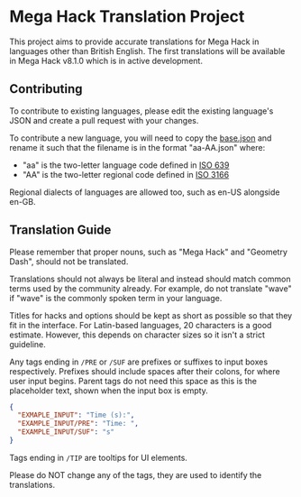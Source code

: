 # Mega Hack Translation Project

This project aims to provide accurate translations for Mega Hack in languages other than British English. The first translations will be available in Mega Hack v8.1.0 which is in active development.

## Contributing

To contribute to existing languages, please edit the existing language's JSON and create a pull request with your changes.

To contribute a new language, you will need to copy the [base.json](/langs/base.json) and rename it such that the filename is in the format "aa-AA.json" where:
- "aa" is the two-letter language code defined in [ISO 639](https://en.wikipedia.org/wiki/List_of_ISO_639_language_codes)
- "AA" is the two-letter regional code defined in [ISO 3166](https://en.wikipedia.org/wiki/List_of_ISO_3166_country_codes)

Regional dialects of languages are allowed too, such as en-US alongside en-GB.

## Translation Guide

Please remember that proper nouns, such as "Mega Hack" and "Geometry Dash", should not be translated.

Translations should not always be literal and instead should match common terms used by the community already. For example, do not translate "wave" if "wave" is the commonly spoken term in your language.

Titles for hacks and options should be kept as short as possible so that they fit in the interface. For Latin-based languages, 20 characters is a good estimate. However, this depends on character sizes so it isn't a strict guideline.

Any tags ending in `/PRE` or `/SUF` are prefixes or suffixes to input boxes respectively. Prefixes should include spaces after their colons, for where user input begins. Parent tags do not need this space as this is the placeholder text, shown when the input box is empty.

```json
{
  "EXMAPLE_INPUT": "Time (s):",
  "EXAMPLE_INPUT/PRE": "Time: ",
  "EXAMPLE_INPUT/SUF": "s"
}
```

Tags ending in `/TIP` are tooltips for UI elements.

Please do NOT change any of the tags, they are used to identify the translations.
